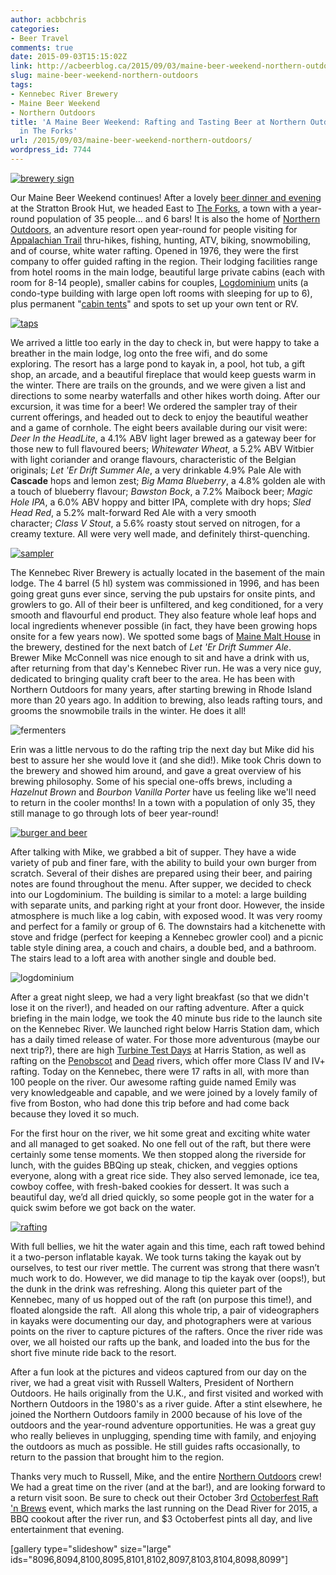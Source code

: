 ```yaml
---
author: acbbchris
categories:
- Beer Travel
comments: true
date: 2015-09-03T15:15:02Z
link: http://acbeerblog.ca/2015/09/03/maine-beer-weekend-northern-outdoors/
slug: maine-beer-weekend-northern-outdoors
tags:
- Kennebec River Brewery
- Maine Beer Weekend
- Northern Outdoors
title: 'A Maine Beer Weekend: Rafting and Tasting Beer at Northern Outdoors Brewery
  in The Forks'
url: /2015/09/03/maine-beer-weekend-northern-outdoors/
wordpress_id: 7744
---
```


[![brewery sign](http://acbeerblog.ca/wp-content/uploads/2015/09/brewery-sign-1024x620.jpg)](http://acbeerblog.ca/wp-content/uploads/2015/09/brewery-sign.jpg)

Our Maine Beer Weekend continues! After a lovely [beer dinner and evening](http://acbeerblog.ca/2015/09/02/maine-beer-weekend-maine-huts-and-trails/) at the Stratton Brook Hut, we headed East to [The Forks](https://www.google.ca/maps/place/The+Forks,+ME,+USA/data=!4m2!3m1!1s0x4cb0f50647807f4b:0x881ce07c32afac56?sa=X&ved=0CHsQ8gEwD2oVChMIlLScwt7axwIVSaGACh0XDAtY), a town with a year-round population of 35 people... and 6 bars! It is also the home of [Northern Outdoors](http://www.northernoutdoors.com/), an adventure resort open year-round for people visiting for [Appalachian Trail](http://www.appalachiantrail.org/) thru-hikes, fishing, hunting, ATV, biking, snowmobiling, and of course, white water rafting. Opened in 1976, they were the first company to offer guided rafting in the region. Their lodging facilities range from hotel rooms in the main lodge, beautiful large private cabins (each with room for 8-14 people), smaller cabins for couples, [Logdominium](http://www.northernoutdoors.com/site/cabin-rentals/forks-resort-cabins/logdominium.html) units (a condo-type building with large open loft rooms with sleeping for up to 6), plus permanent "[cabin tents](http://www.northernoutdoors.com/site/cabin-rentals/cabin-tents.html)" and spots to set up your own tent or RV.

[![taps](http://acbeerblog.ca/wp-content/uploads/2015/09/taps-928x1024.jpg)](http://acbeerblog.ca/wp-content/uploads/2015/09/taps.jpg)

We arrived a little too early in the day to check in, but were happy to take a breather in the main lodge, log onto the free wifi, and do some exploring. The resort has a large pond to kayak in, a pool, hot tub, a gift shop, an arcade, and a beautiful fireplace that would keep guests warm in the winter. There are trails on the grounds, and we were given a list and directions to some nearby waterfalls and other hikes worth doing. After our excursion, it was time for a beer! We ordered the sampler tray of their current offerings, and headed out to deck to enjoy the beautiful weather and a game of cornhole. The eight beers available during our visit were: _Deer In the HeadLite_, a 4.1% ABV light lager brewed as a gateway beer for those new to full flavoured beers; _Whitewater Wheat,_ a 5.2% ABV Witbier with light coriander and orange flavours, characteristic of the Belgian originals; _Let 'Er Drift Summer Ale_, a very drinkable 4.9% Pale Ale with **Cascade** hops and lemon zest; _Big Mama Blueberry_, a 4.8% golden ale with a touch of blueberry flavour; _Bawston Bock_, a 7.2% Maibock beer; _Magic Hole IPA_, a 6.0% ABV hoppy and bitter IPA, complete with dry hops; _Sled Head Red_, a 5.2% malt-forward Red Ale with a very smooth character; _Class V Stout_, a 5.6% roasty stout served on nitrogen, for a creamy texture. All were very well made, and definitely thirst-quenching.

[![sampler](http://acbeerblog.ca/wp-content/uploads/2015/09/sampler-1024x536.jpg)](http://acbeerblog.ca/wp-content/uploads/2015/09/sampler.jpg)

The Kennebec River Brewery is actually located in the basement of the main lodge. The 4 barrel (5 hl) system was commissioned in 1996, and has been going great guns ever since, serving the pub upstairs for onsite pints, and growlers to go. All of their beer is unfiltered, and keg conditioned, for a very smooth and flavourful end product. They also feature whole leaf hops and local ingredients whenever possible (in fact, they have been growing hops onsite for a few years now). We spotted some bags of [Maine Malt House](http://www.buckfarms.net/#!maine-malt/c2272) in the brewery, destined for the next batch of _Let 'Er Drift Summer Ale_. Brewer Mike McConnell was nice enough to sit and have a drink with us, after returning from that day's Kennebec River run. He was a very nice guy, dedicated to bringing quality craft beer to the area. He has been with Northern Outdoors for many years, after starting brewing in Rhode Island more than 20 years ago. In addition to brewing, also leads rafting tours, and grooms the snowmobile trails in the winter. He does it all!

![fermenters](http://acbeerblog.ca/wp-content/uploads/2015/09/fermenters-1024x768.jpg)

Erin was a little nervous to do the rafting trip the next day but Mike did his best to assure her she would love it (and she did!). Mike took Chris down to the brewery and showed him around, and gave a great overview of his brewing philosophy. Some of his special one-offs brews, including a _Hazelnut Brown_ and _Bourbon Vanilla Porter_ have us feeling like we'll need to return in the cooler months! In a town with a population of only 35, they still manage to go through lots of beer year-round!

[![burger and beer](http://acbeerblog.ca/wp-content/uploads/2015/09/burger-and-beer-1024x811.jpg)](http://acbeerblog.ca/wp-content/uploads/2015/09/burger-and-beer.jpg)

After talking with Mike, we grabbed a bit of supper. They have a wide variety of pub and finer fare, with the ability to build your own burger from scratch. Several of their dishes are prepared using their beer, and pairing notes are found throughout the menu. After supper, we decided to check into our Logdominium. The building is similar to a motel: a large building with separate units, and parking right at your front door. However, the inside atmosphere is much like a log cabin, with exposed wood. It was very roomy and perfect for a family or group of 6. The downstairs had a kitchenette with stove and fridge (perfect for keeping a Kennebec growler cool) and a picnic table style dining area, a couch and chairs, a double bed, and a bathroom. The stairs lead to a loft area with another single and double bed.

![logdominium](http://acbeerblog.ca/wp-content/uploads/2015/09/logdominium-1024x768.jpg)

After a great night sleep, we had a very light breakfast (so that we didn't lose it on the river!), and headed on our rafting adventure. After a quick briefing in the main lodge, we took the 40 minute bus ride to the launch site on the Kennebec River. We launched right below Harris Station dam, which has a daily timed release of water. For those more adventurous (maybe our next trip?), there are high [Turbine Test Days](http://www.northernoutdoors.com/site/rafting/kennebec-turbine-tests.html) at Harris Station, as well as rafting on the [Penobscot](http://www.northernoutdoors.com/site/rafting/penobscot-river.html) and [Dead](http://www.northernoutdoors.com/site/rafting/dead-river-rafting.html) rivers, which offer more Class IV and IV+ rafting. Today on the Kennebec, there were 17 rafts in all, with more than 100 people on the river. Our awesome rafting guide named Emily was very knowledgeable and capable, and we were joined by a lovely family of five from Boston, who had done this trip before and had come back because they loved it so much.

For the first hour on the river, we hit some great and exciting white water and all managed to get soaked. No one fell out of the raft, but there were certainly some tense moments. We then stopped along the riverside for lunch, with the guides BBQing up steak, chicken, and veggies options everyone, along with a great rice side. They also served lemonade, ice tea, cowboy coffee, with fresh-baked cookies for dessert. It was such a beautiful day, we’d all dried quickly, so some people got in the water for a quick swim before we got back on the water.

[![rafting](http://acbeerblog.ca/wp-content/uploads/2015/09/rafting-1024x680.jpg)](http://acbeerblog.ca/wp-content/uploads/2015/09/rafting.jpg)

With full bellies, we hit the water again and this time, each raft towed behind it a two-person inflatable kayak. We took turns taking the kayak out by ourselves, to test our river mettle. The current was strong that there wasn’t much work to do. However, we did manage to tip the kayak over (oops!), but the dunk in the drink was refreshing. Along this quieter part of the Kennebec, many of us hopped out of the raft (on purpose this time!), and floated alongside the raft.  All along this whole trip, a pair of videographers in kayaks were documenting our day, and photographers were at various points on the river to capture pictures of the rafters. Once the river ride was over, we all hoisted our rafts up the bank, and loaded into the bus for the short five minute ride back to the resort.

After a fun look at the pictures and videos captured from our day on the river, we had a great visit with Russell Walters, President of Northern Outdoors. He hails originally from the U.K., and first visited and worked with Northern Outdoors in the 1980's as a river guide. After a stint elsewhere, he joined the Northern Outdoors family in 2000 because of his love of the outdoors and the year-round adventure opportunities. He was a great guy who really believes in unplugging, spending time with family, and enjoying the outdoors as much as possible. He still guides rafts occasionally, to return to the passion that brought him to the region.

Thanks very much to Russell, Mike, and the entire [Northern Outdoors](http://www.northernoutdoors.com/) crew! We had a great time on the river (and at the bar!), and are looking forward to a return visit soon. Be sure to check out their October 3rd [Octoberfest Raft 'n Brews](https://www.facebook.com/events/1414963395464384/permalink/1414963462131044/) event, which marks the last running on the Dead River for 2015, a BBQ cookout after the river run, and $3 Octoberfest pints all day, and live entertainment that evening.

[gallery type="slideshow" size="large" ids="8096,8094,8100,8095,8101,8102,8097,8103,8104,8098,8099"]
